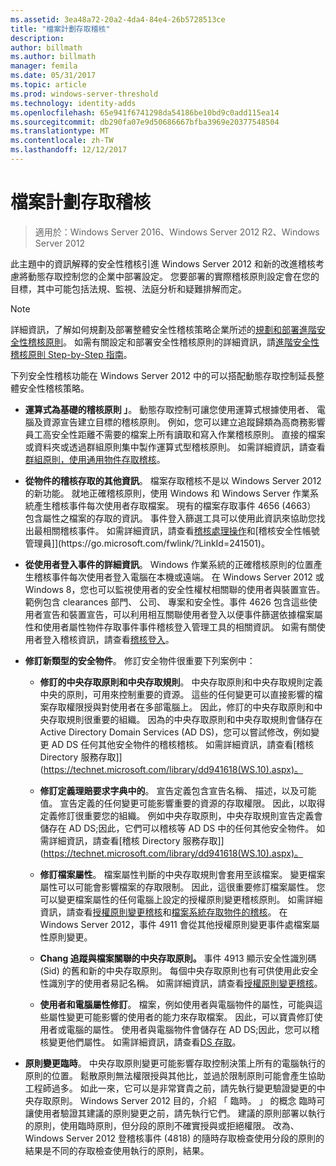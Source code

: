 ```yaml
---
ms.assetid: 3ea48a72-20a2-4da4-84e4-26b5728513ce
title: "檔案計劃存取稽核"
description: 
author: billmath
ms.author: billmath
manager: femila
ms.date: 05/31/2017
ms.topic: article
ms.prod: windows-server-threshold
ms.technology: identity-adds
ms.openlocfilehash: 65e941f6741298da54186be10bd9c0add115ea14
ms.sourcegitcommit: db290fa07e9d50686667bfba3969e20377548504
ms.translationtype: MT
ms.contentlocale: zh-TW
ms.lasthandoff: 12/12/2017
---
```

# <a name="plan-for-file-access-auditing"></a>檔案計劃存取稽核

>適用於：Windows Server 2016、Windows Server 2012 R2、Windows Server 2012

此主題中的資訊解釋的安全性稽核引進 Windows Server 2012 和新的改進稽核考慮將動態存取控制您的企業中部署設定。 您要部署的實際稽核原則設定會在您的目標，其中可能包括法規、監視、法庭分析和疑難排解而定。  
  
> [!NOTE]  
> 詳細資訊，了解如何規劃及部署整體安全性稽核策略企業所述的[規劃和部署進階安全性稽核原則](https://go.microsoft.com/fwlink/?LinkID=191139)。 如需有關設定和部署安全性稽核原則的詳細資訊，請[進階安全性稽核原則 Step-by-Step 指南](https://go.microsoft.com/fwlink/?LinkID=191141)。  
  
下列安全性稽核功能在 Windows Server 2012 中的可以搭配動態存取控制延長整體安全性稽核策略。  
  
-   **運算式為基礎的稽核原則 」**。 動態存取控制可讓您使用運算式根據使用者、 電腦及資源宣告建立目標的稽核原則。 例如，您可以建立追蹤歸類為高商務影響員工高安全性距離不需要的檔案上所有讀取和寫入作業稽核原則。 直接的檔案或資料夾或透過群組原則集中製作運算式型稽核原則。 如需詳細資訊，請查看[群組原則，使用通用物件存取稽核](https://go.microsoft.com/fwlink/?LinkId=241498)。  
  
-   **從物件的稽核存取的其他資訊**。 檔案存取稽核不是以 Windows Server 2012 的新功能。 就地正確稽核原則，使用 Windows 和 Windows Server 作業系統產生稽核事件每次使用者存取檔案。 現有的檔案存取事件 4656 (4663） 包含屬性之檔案的存取的資訊。 事件登入篩選工具可以使用此資訊來協助您找出最相關稽核事件。 如需詳細資訊，請查看[稽核處理操作](https://technet.microsoft.com//library/dd772626(WS.10).aspx)和[稽核安全性帳號管理員]](https://go.microsoft.com/fwlink/?LinkId=241501)。  
  
-   **從使用者登入事件的詳細資訊**。 Windows 作業系統的正確稽核原則的位置產生稽核事件每次使用者登入電腦在本機或遠端。 在 Windows Server 2012 或 Windows 8，您也可以監視使用者的安全性權杖相關聯的使用者與裝置宣告。 範例包含 clearances 部門、 公司、 專案和安全性。事件 4626 包含這些使用者宣告和裝置宣告，可以利用相互關聯使用者登入以便事件篩選依據檔案屬性和使用者屬性物件存取事件事件稽核登入管理工具的相關資訊。 如需有關使用者登入稽核資訊，請查看[稽核登入](https://go.microsoft.com/fwlink/?LinkId=241502)。  
  
-   **修訂新類型的安全物件**。 修訂安全物件很重要下列案例中：  
  
    -   **修訂的中央存取原則和中央存取規則**。 中央存取原則和中央存取規則定義中央的原則，可用來控制重要的資源。 這些的任何變更可以直接影響的檔案存取權限授與對使用者在多部電腦上。 因此，修訂的中央存取原則和中央存取規則很重要的組織。 因為的中央存取原則和中央存取規則會儲存在 Active Directory Domain Services (AD DS)，您可以嘗試修改，例如變更 AD DS 任何其他安全物件的稽核稽核。 如需詳細資訊，請查看[稽核 Directory 服務存取]](https://technet.microsoft.com/library/dd941618(WS.10).aspx)。  
  
    -   **修訂定義理賠要求字典中的**。 宣告定義包含宣告名稱、 描述，以及可能值。 宣告定義的任何變更可能影響重要的資源的存取權限。 因此，以取得定義修訂很重要您的組織。 例如中央存取原則，中央存取規則宣告定義會儲存在 AD DS;因此，它們可以稽核等 AD DS 中的任何其他安全物件。 如需詳細資訊，請查看[稽核 Directory 服務存取]](https://technet.microsoft.com/library/dd941618(WS.10).aspx)。  
  
    -   **修訂檔案屬性**。 檔案屬性判斷的中央存取規則會套用至該檔案。 變更檔案屬性可以可能會影響檔案的存取限制。 因此，這很重要修訂檔案屬性。 您可以變更檔案屬性的任何電腦上設定的授權原則變更稽核原則。 如需詳細資訊，請查看[授權原則變更稽核](https://go.microsoft.com/fwlink/?LinkId=241504)和[檔案系統存取物件的稽核](https://go.microsoft.com/fwlink/?LinkId=241505)。 在 Windows Server 2012，事件 4911 會從其他授權原則變更事件處檔案屬性原則變更。  
  
    -   **Chang 追蹤與檔案關聯的中央存取原則。** 事件 4913 顯示安全性識別碼 (Sid) 的舊和新的中央存取原則。 每個中央存取原則也有可供使用此安全性識別字的使用者易記名稱。 如需詳細資訊，請查看[授權原則變更稽核](https://go.microsoft.com/fwlink/?LinkId=241504)。  
  
    -   **使用者和電腦屬性修訂**。 檔案，例如使用者與電腦物件的屬性，可能與這些屬性變更可能影響的使用者的能力來存取檔案。 因此，可以寶貴修訂使用者或電腦的屬性。 使用者與電腦物件會儲存在 AD DS;因此，您可以稽核變更他們屬性。 如需詳細資訊，請查看[DS 存取](https://go.microsoft.com/fwlink/?LinkId=241508)。  
  
-   **原則變更臨時**。 中央存取原則變更可能影響存取控制決策上所有的電腦執行的原則的位置。 鬆散原則無法權限授與其他比，並過於限制原則可能會產生協助工程師過多。 如此一來，它可以是非常寶貴之前，請先執行變更驗證變更的中央存取原則。 Windows Server 2012 目的，介紹 「 臨時。 」 的概念 臨時可讓使用者驗證其建議的原則變更之前，請先執行它們。 建議的原則部署以執行的原則，使用臨時原則，但分段的原則不確實授與或拒絕權限。 改為、 Windows Server 2012 登稽核事件 (4818) 的隨時存取檢查使用分段的原則的結果是不同的存取檢查使用執行的原則，結果。  
  


